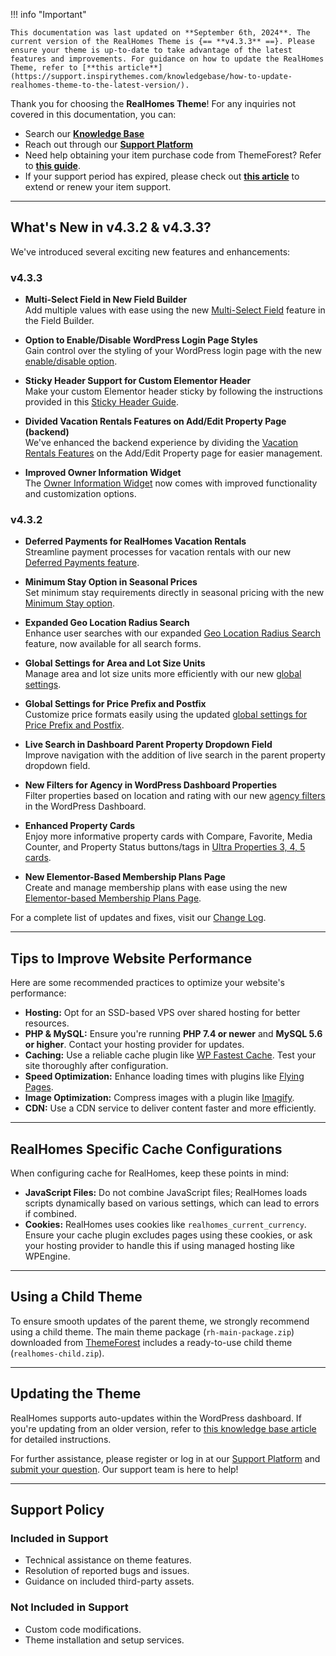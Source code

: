 !!! info "Important"

    This documentation was last updated on **September 6th, 2024**. The current version of the RealHomes Theme is {== **v4.3.3** ==}. Please ensure your theme is up-to-date to take advantage of the latest features and improvements. For guidance on how to update the RealHomes Theme, refer to [**this article**](https://support.inspirythemes.com/knowledgebase/how-to-update-realhomes-theme-to-the-latest-version/).

Thank you for choosing the **RealHomes Theme**! For any inquiries not covered in this documentation, you can:

- Search our [**Knowledge Base**](https://support.inspirythemes.com/)
- Reach out through our [**Support Platform**](https://support.inspirythemes.com/login-register/)
- Need help obtaining your item purchase code from ThemeForest? Refer to [**this guide**](https://support.inspirythemes.com/knowledgebase/how-to-get-themeforest-item-purchase-code/).
- If your support period has expired, please check out [**this article**](https://support.inspirythemes.com/knowledgebase/extend-renew-support/) to extend or renew your item support.

---

## What's New in v4.3.2 & v4.3.3?

We've introduced several exciting new features and enhancements:

### **v4.3.3**

- **Multi-Select Field in New Field Builder**  
  Add multiple values with ease using the new [Multi-Select Field](https://realhomes.io/documentation/new-fields-builder/) feature in the Field Builder.

- **Option to Enable/Disable WordPress Login Page Styles**  
  Gain control over the styling of your WordPress login page with the new [enable/disable option](https://realhomes.io/documentation/wp-login-styles/).

- **Sticky Header Support for Custom Elementor Header**  
  Make your custom Elementor header sticky by following the instructions provided in this [Sticky Header Guide](https://realhomes.io/documentation/custom-header-footer-elementor/#how-to-make-elementor-header-sticky).

- **Divided Vacation Rentals Features on Add/Edit Property Page (backend)**  
  We've enhanced the backend experience by dividing the [Vacation Rentals Features](https://realhomes.io/documentation/add-property-vr/) on the Add/Edit Property page for easier management.

- **Improved Owner Information Widget**  
  The [Owner Information Widget](https://realhomes.io/documentation/owner-info-widget/) now comes with improved functionality and customization options.

### **v4.3.2**

- **Deferred Payments for RealHomes Vacation Rentals**  
  Streamline payment processes for vacation rentals with our new [Deferred Payments feature](https://inspirythemes.com/woocommerce-payments-setup-for-property-bookings/).

- **Minimum Stay Option in Seasonal Prices**  
  Set minimum stay requirements directly in seasonal pricing with the new [Minimum Stay option](https://realhomes.io/documentation/add-property-vr/#seasonal-prices).

- **Expanded Geo Location Radius Search**  
  Enhance user searches with our expanded [Geo Location Radius Search](https://realhomes.io/documentation/geo-location-setup/) feature, now available for all search forms.

- **Global Settings for Area and Lot Size Units**  
  Manage area and lot size units more efficiently with our new [global settings](https://realhomes.io/documentation/price-format-settings/).

- **Global Settings for Price Prefix and Postfix**  
  Customize price formats easily using the updated [global settings for Price Prefix and Postfix](https://realhomes.io/documentation/price-format-settings/).

- **Live Search in Dashboard Parent Property Dropdown Field**  
  Improve navigation with the addition of live search in the parent property dropdown field.

- **New Filters for Agency in WordPress Dashboard Properties**  
  Filter properties based on location and rating with our new [agency filters](#) in the WordPress Dashboard.

- **Enhanced Property Cards**  
  Enjoy more informative property cards with Compare, Favorite, Media Counter, and Property Status buttons/tags in [Ultra Properties 3, 4, 5 cards](https://ultra.realhomes.io/hotel).

- **New Elementor-Based Membership Plans Page**  
  Create and manage membership plans with ease using the new [Elementor-based Membership Plans Page](https://inspirythemes.com/realhomes-memberships-setup/#create-membership-page).

For a complete list of updates and fixes, visit our [Change Log](https://realhomes.io/changelog/).

---

## Tips to Improve Website Performance

Here are some recommended practices to optimize your website's performance:

- **Hosting:** Opt for an SSD-based VPS over shared hosting for better resources.
- **PHP & MySQL:** Ensure you're running **PHP 7.4 or newer** and **MySQL 5.6 or higher**. Contact your hosting provider for updates.
- **Caching:** Use a reliable cache plugin like [WP Fastest Cache](https://wordpress.org/plugins/wp-fastest-cache/). Test your site thoroughly after configuration.
- **Speed Optimization:** Enhance loading times with plugins like [Flying Pages](https://wordpress.org/plugins/flying-pages/).
- **Image Optimization:** Compress images with a plugin like [Imagify](https://wordpress.org/plugins/imagify/).
- **CDN:** Use a CDN service to deliver content faster and more efficiently.

---

## RealHomes Specific Cache Configurations

When configuring cache for RealHomes, keep these points in mind:

- **JavaScript Files:** Do not combine JavaScript files; RealHomes loads scripts dynamically based on various settings, which can lead to errors if combined.
- **Cookies:** RealHomes uses cookies like `realhomes_current_currency`. Ensure your cache plugin excludes pages using these cookies, or ask your hosting provider to handle this if using managed hosting like WPEngine.

---

## Using a Child Theme

To ensure smooth updates of the parent theme, we strongly recommend using a child theme. The main theme package (`rh-main-package.zip`) downloaded from [ThemeForest](https://themeforest.net/downloads) includes a ready-to-use child theme (`realhomes-child.zip`).

---

## Updating the Theme

RealHomes supports auto-updates within the WordPress dashboard. If you're updating from an older version, refer to [this knowledge base article](https://support.inspirythemes.com/knowledgebase/how-to-update-realhomes-theme-to-the-latest-version/) for detailed instructions.

For further assistance, please register or log in at our [Support Platform](https://support.inspirythemes.com/login-register/) and [submit your question](https://support.inspirythemes.com/ask-question/). Our support team is here to help!

---

## Support Policy

### **Included in Support**

- Technical assistance on theme features.
- Resolution of reported bugs and issues.
- Guidance on included third-party assets.

### **Not Included in Support**

- Custom code modifications.
- Theme installation and setup services.
